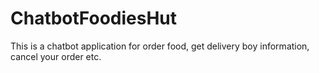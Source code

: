 # ChatbotFoodiesHut
This is a chatbot application for order food, get delivery boy information, cancel your order etc.
